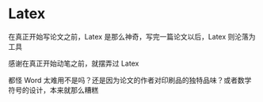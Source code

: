 # Latex

在真正开始写论文之前，Latex 是那么神奇，写完一篇论文以后，Latex 则沦落为工具

感谢在真正开始动笔之前，就摆弄过 Latex

都怪 Word 太难用不是吗？还是因为论文的作者对印刷品的独特品味？或者数学符号的设计，本来就那么糟糕
